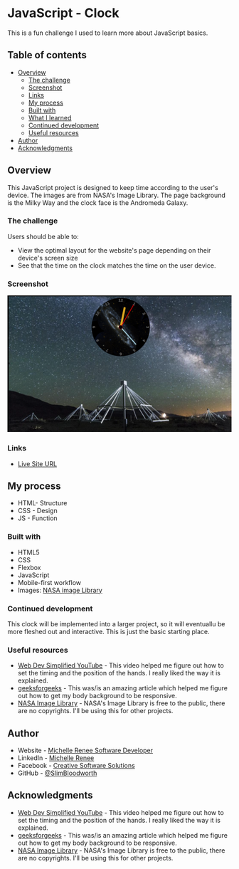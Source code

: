 # JavaScript - Clock

This is a fun challenge I used to learn more about JavaScript basics. 

## Table of contents

- [Overview](#overview)
  - [The challenge](#the-challenge)
  - [Screenshot](#screenshot)
  - [Links](#links)
  - [My process](#my-process)
  - [Built with](#built-with)
  - [What I learned](#what-i-learned)
  - [Continued development](#continued-development)
  - [Useful resources](#useful-resources)
- [Author](#author)
- [Acknowledgments](#acknowledgments)

## Overview
This JavaScript project is designed to keep time according to the user's device.
The images are from NASA's Image Library. The page background is the Milky Way and the clock face is the Andromeda Galaxy. 

### The challenge

Users should be able to:

- View the optimal layout for the website's page depending on their device's screen size
- See that the time on the clock matches the time on the user device.

### Screenshot

![](https://github.com/SlimBloodworth/JavaScript-Clock/blob/main/images/screenshot-2021-11-17%20(1).png)

### Links

- [Live Site URL](https://slimbloodworth.github.io/JavaScript-Clock/)

## My process

- HTML- Structure
- CSS - Design
- JS - Function

### Built with

- HTML5
- CSS
- Flexbox
- JavaScript
- Mobile-first workflow
- Images: [NASA image Library](https://images.nasa.gov)

### Continued development

This clock will be implemented into a larger project, so it will eventuallu be more fleshed out and  interactive. This is just the basic starting place.

### Useful resources

- [Web Dev Simplified YouTube](https://youtu.be/Ki0XXrlKlHY) - This video helped me figure out how to set the timing and the position of the hands. I really liked the way it is explained.
- [geeksforgeeks](https://www.geeksforgeeks.org/how-to-set-a-responsive-full-background-image-using-css/) - This was/is an amazing article which helped me figure out how to get my body background to be responsive.
- [NASA Image Library](https://images.nasa.gov) - NASA's Image Library is free to the public, there are no copyrights. I'll be using this for other projects.

## Author

- Website - [Michelle Renee Software Developer](https://slimbloodworth.editorx.io/portfolio)
- LinkedIn - [Michelle Renee](https://www.linkedin.com/in/michelle-renee-99b455187/)
- Facebook - [Creative Software Solutions](https://www.facebook.com/profile.php?id=100073842390690)
- GitHub - [@SlimBloodworth](https://github.com/SlimBloodworth)

## Acknowledgments

- [Web Dev Simplified YouTube](https://youtu.be/Ki0XXrlKlHY) - This video helped me figure out how to set the timing and the position of the hands. I really liked the way it is explained.
- [geeksforgeeks](https://www.geeksforgeeks.org/how-to-set-a-responsive-full-background-image-using-css/) - This was/is an amazing article which helped me figure out how to get my body background to be responsive.
- [NASA Image Library](https://images.nasa.gov) - NASA's Image Library is free to the public, there are no copyrights. I'll be using this for other projects.
